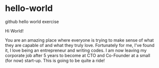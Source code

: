 # hello-world
github hello world exercise

Hi World!

You are an amazing place where everyone is trying to make sense of what they are capable of and what they truly love. Fortunately for me, I've found it, I love being an entrepreneur and writing codes. I am now leaving my corporate job after 5 years to become at CTO and Co-Founder at a small (for now) start-up. This is going to be quite a ride!
